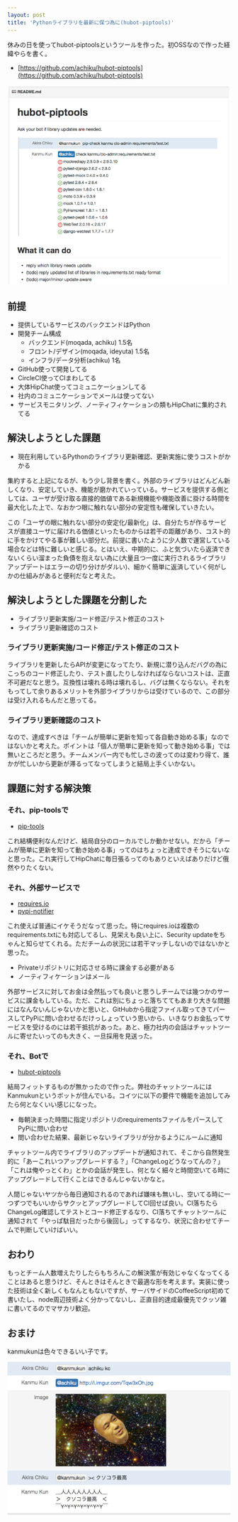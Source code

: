 ```yaml
---
layout: post
title: 'Pythonライブラリを最新に保つ為に(hubot-piptools)'
---
```


休みの日を使ってhubot-piptoolsというツールを作った。初OSSなので作った経緯やらを書く。

- [https://github.com/achiku/hubot-piptools](https://github.com/achiku/hubot-piptools)

![hubot-piptools](/images/hubot-piptools.png)


## 前提

- 提供しているサービスのバックエンドはPython
- 開発チーム構成
    * バックエンド(moqada, achiku) 1.5名
    * フロント/デザイン(moqada, ideyuta) 1.5名
    * インフラ/データ分析(achiku) 1名
- GitHub使って開発してる
- CircleCI使ってCIまわしてる
- 大体HipChat使ってコミュニケーションしてる
- 社内のコミュニケーションでメールは使ってない
- サービスモニタリング、ノーティフィケーションの類もHipChatに集約されてる


## 解決しようとした課題

- 現在利用しているPythonのライブラリ更新確認、更新実施に使うコストがかかる

集約すると上記になるが、もう少し背景を書く。外部のライブラリはどんどん新しくなり、安定していき、機能が磨かれていっている。サービスを提供する側としては、ユーザが受け取る直接的価値である新規機能や機能改善に掛ける時間を最大化した上で、なおかつ眼に触れない部分の安定性も確保していきたい。

この「ユーザの眼に触れない部分の安定化/最新化」は、自分たちが作るサービスが直接ユーザに届けれる価値といったものからは若干の距離があり、コスト的に手をかけてやる事が難しい部分だ。前提に書いたように少人数で運営している場合などは特に難しいと感じる。とはいえ、中期的に、ふと気づいたら返済できないくらい溜まった負債を抱えない為に(大量且つ一度に実行されるライブラリアップデートはエラーの切り分けがダルい)、細かく簡単に返済していく何がしかの仕組みがあると便利だなと考えた。


## 解決しようとした課題を分割した

- ライブラリ更新実施/コード修正/テスト修正のコスト
- ライブラリ更新確認のコスト


### ライブラリ更新実施/コード修正/テスト修正のコスト

ライブラリを更新したらAPIが変更になってたり、新規に潜り込んだバグの為にこっちのコード修正したり、テスト直したりしなければならないコストは、正直不可避だなと思う。互換性は壊れる時は壊れるし、バグは無くならない。それをもってして余りあるメリットを外部ライブラリからは受けているので、この部分は受け入れるもんだと思ってる。


### ライブラリ更新確認のコスト

なので、達成すべきは「チームが簡単に更新を知って各自動き始める事」なのではないかと考えた。ポイントは「個人が簡単に更新を知って動き始める事」では無いところだと思う。チームメンバー内でも忙しさの波ってのは変わり得て、誰かが忙しいから更新が滞るってなってしまうと結局上手くいかない。


## 課題に対する解決策

### それ、pip-toolsで

- [pip-tools](https://github.com/nvie/pip-tools)

これ結構便利なんだけど、結局自分のローカルでしか動かせない。だから「チームが簡単に更新を知って動き始める事」ってのはちょっと達成できそうにないなと思った。これ実行してHipChatに毎日張るってのもありといえばありだけど俄然やりたくない。


### それ、外部サービスで

- [requires.io](https://requires.io/)
- [pypi-notifier](http://www.pypi-notifier.org/)

これ使えば普通にイケそうだなって思った。特にrequires.ioは複数のrequirements.txtにも対応してるし、見栄えも良い上に、Security updateをちゃんと知らせてくれる。ただチームの状況には若干マッチしないのではないかと思った。

- Privateリポジトリに対応させる時に課金する必要がある
- ノーティフィケーションはメール

外部サービスに対してお金は全然払っても良いと思うしチームでは幾つかのサービスに課金もしている。ただ、これは別にちょっと落ちててもあまり大きな問題にはなんないんじゃないかと思いと、GitHubから指定ファイル取ってきてパースしてPyPiに問い合わせるだけっしょっていう思いから、いきなりお金払ってサービスを受けるのには若干抵抗があった。あと、極力社内の会話はチャットツールに寄せたいってのも大きく、一旦採用を見送った。


### それ、Botで

- [hubot-piptools](https://github.com/achiku/hubot-piptools)

結局フィットするものが無かったので作った。弊社のチャットツールにはKanmukunというボットが住んでいる。コイツに以下の要件で機能を追加してみたら何となくいい感じになった。

- 毎朝決まった時間に指定リポジトリのrequirementsファイルをパースしてPyPiに問い合わせ
- 問い合わせた結果、最新じゃないライブラリが分かるようにルームに通知

チャットツール内でライブラリのアップデートが通知されて、そこから自然発生的に「あーこれいつアップグレードする？」「ChangeLogどうなってんの？」「これは俺やっとくわ」とかの会話が発生し、何となく細々と時間空いてる時にアップグレードして行くことはできるんじゃないかなと。

人間じゃないヤツから毎日通知されるのであれば嫌味も無いし、空いてる時に一つずつでもいいからサクッとアップグレードしてCI回せば良い。CI落ちたらChangeLog確認してテストとコード修正するなり、CI落ちてチャットツールに通知されて「やっぱ駄目だったから後回し」ってするなり、状況に合わせてチームで判断していけばいい。


## おわり

もっとチーム人数増えたりしたらもちろんこの解決策が有効じゃなくなってくることはあると思うけど、そんときはそんときで最適な形を考えます。実装に使った技術は全く新しくもなんともないですが、サーバサイドのCoffeeScript初めて書いたし、node周辺技術よく分かってないし、正直目的達成最優先でクッソ雑に書いてるのでマサカリ歓迎。


## おまけ

kanmukunは色々できるいい子です。

![kusokora](/images/achiku_kc.png)

